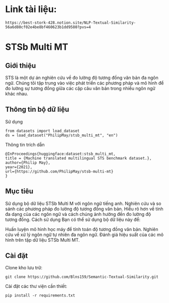 # Link tài liệu: 
```
https://best-stork-428.notion.site/NLP-Textual-Similarity-56a6d80cf02e4be8bf460623b1dd9580?pvs=4
```

# STSb Multi MT

## Giới thiệu
STS là một dự án nghiên cứu về đo lường độ tương đồng văn bản đa ngôn ngữ. Chúng tôi tập trung vào việc phát triển các phương pháp và mô hình để đo lường sự tương đồng giữa các cặp câu văn bản trong nhiều ngôn ngữ khác nhau.

## Thông tin bộ dữ liệu
Sử dụng
```
from datasets import load_dataset
ds = load_dataset("PhilipMay/stsb_multi_mt", "en")
```

Thông tin trích dẫn
```
@InProceedings{huggingface:dataset:stsb_multi_mt,
title = {Machine translated multilingual STS benchmark dataset.},
author={Philip May},
year={2021},
url={https://github.com/PhilipMay/stsb-multi-mt}
}
```

## Mục tiêu
Sử dụng bộ dữ liệu STSb Multi M với ngôn ngữ tiếng anh.
Nghiên cứu và so sánh các phương pháp đo lường độ tương đồng văn bản.
Hiểu rõ hơn về tính đa dạng của các ngôn ngữ và cách chúng ảnh hưởng đến đo lường độ tương đồng.
Cách sử dụng
Bạn có thể sử dụng bộ dữ liệu này để:

Huấn luyện mô hình học máy để tính toán độ tương đồng văn bản.
Nghiên cứu về xử lý ngôn ngữ tự nhiên đa ngôn ngữ.
Đánh giá hiệu suất của các mô hình trên tập dữ liệu STSb Multi MT.
## Cài đặt
Clone kho lưu trữ:
```
git clone https://github.com/Blns159/Semantic-Textual-Similarity.git
```

Cài đặt các thư viện cần thiết:
```
pip install -r requirements.txt
```
